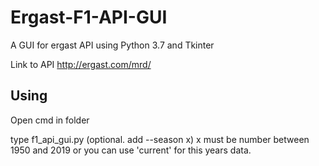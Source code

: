 # Ergast-F1-API-GUI
A GUI for ergast API using Python 3.7 and Tkinter

Link to API http://ergast.com/mrd/

## Using

Open cmd in folder

type f1_api_gui.py (optional. add --season x) x must be number between 1950 and 2019 or you can use 'current' for this years data.
